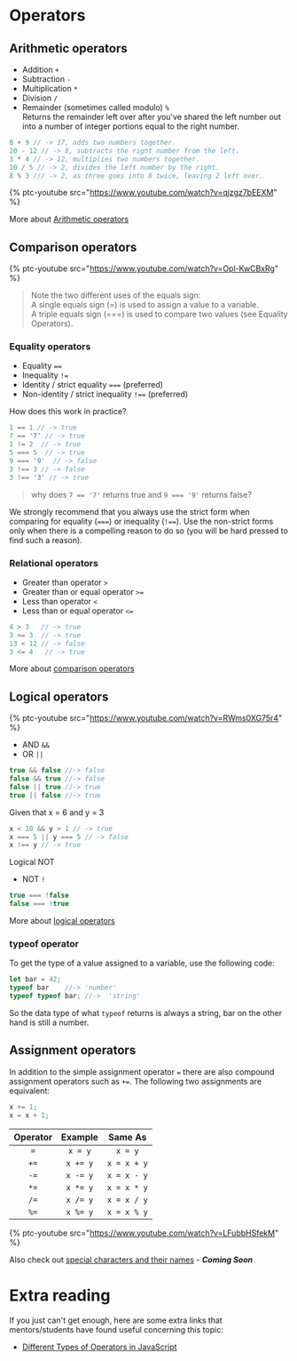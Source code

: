 # Operators

## Arithmetic operators

* Addition `+`
* Subtraction `-`
* Multiplication `*`
* Division `/`
* Remainder (sometimes called modulo) `%`
<br>Returns the remainder left over after you've shared the left number out into a number of integer portions equal to the right number.

```js
8 + 9 // -> 17, adds two numbers together.
20 - 12 // -> 8, subtracts the right number from the left.
3 * 4 // -> 12, multiplies two numbers together.
10 / 5 // -> 2, divides the left number by the right.
8 % 3 /// -> 2, as three goes into 8 twice, leaving 2 left over.
```

{% ptc-youtube src="https://www.youtube.com/watch?v=qjzgz7bEEXM" %}

More about [Arithmetic operators](https://developer.mozilla.org/en-US/docs/Web/JavaScript/Reference/Operators/Arithmetic_Operators#.25_.28Modulus.29)

## Comparison operators

{% ptc-youtube src="https://www.youtube.com/watch?v=Opl-KwCBxRg" %}

>Note the two different uses of the equals sign:  
>A single equals sign (=) is used to assign a value to a variable.  
A triple equals sign (===) is used to compare two values (see Equality Operators).

### Equality operators

* Equality `==`
* Inequality `!=`
* Identity / strict equality `===` (preferred)
* Non-identity / strict inequality `!==` (preferred)

How does this work in practice?

```js
1 == 1 // -> true
7 == '7' // -> true
1 != 2  // -> true
5 === 5  // -> true
9 === '9'  // -> false
3 !== 3 // -> false
3 !== '3' // -> true
```

> why does `7 == '7'` returns true and `9 === '9'` returns false?

We strongly recommend that you always use the strict form when comparing for equality (`===`) or inequality (`!==`). Use the non-strict forms only when there is a compelling reason to do so (you will be hard pressed to find such a reason).

### Relational operators

* Greater than operator `>`
* Greater than or equal operator `>=`
* Less than operator `<`
* Less than or equal operator `<=`

```js
4 > 3   // -> true
3 >= 3  // -> true
13 < 12 // -> false
3 <= 4   // -> true
```

More about [comparison operators](https://developer.mozilla.org/en-US/docs/Web/JavaScript/Reference/Operators/Comparison_Operators)

## Logical operators

{% ptc-youtube src="https://www.youtube.com/watch?v=RWms0XG75r4" %}

* AND `&&`
* OR `||`

```js
true && false //-> false
false && true //-> false
false || true //-> true
true || false //-> true
```

Given that x = 6 and y = 3
```js
x < 10 && y > 1 // -> true
x === 5 || y === 5 // -> false
x !== y // -> true
```

Logical NOT

* NOT `!`

```js
true === !false
false === !true
```

More about [logical operators](https://developer.mozilla.org/en-US/docs/Web/JavaScript/Reference/Operators/Logical_Operators)

### typeof operator

To get the type of a value assigned to a variable, use the following code:

```js
let bar = 42; 
typeof bar    //-> 'number' 
typeof typeof bar; //->  'string'
```

So the data type of what `typeof` returns is always a string, bar on the other hand is still a number.

## Assignment operators

In addition to the simple assignment operator `=` there are also compound assignment operators such as `+=`. The following two assignments are equivalent:

```js
x += 1;
x = x + 1;
```

|Operator|  Example| Same As|
|:------:|:--------:|:-------:|
|`=` |  `x = y` |  `x = y`|
|`+=`|  `x += y` |  `x = x + y`|
|`-=`|  `x -= y` |  `x = x - y`|
|`*=`|  `x *= y` |  `x = x * y`|
|`/=`|  `x /= y` |  `x = x / y`|
|`%=`|  `x %= y` |  `x = x % y`|

{% ptc-youtube src="https://www.youtube.com/watch?v=LFubbHSfekM" %}

Also check out [special characters and their names](https://github.com/pixel2code/Study/blob/main/JavaScript/names-of-special-characters.md) - ***Coming Soon***


# Extra reading
If you just can't get enough, here are some extra links that mentors/students have found useful concerning this topic:

- [Different Types of Operators in JavaScript](https://www.youtube.com/watch?v=FZzyij43A54)
